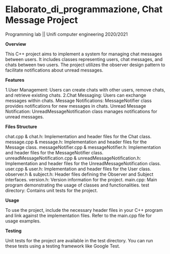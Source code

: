 # Elaborato_di_programmazione, Chat Message Project
Programming lab || Unifi computer engineering 2020/2021

**Overview**

This C++ project aims to implement a system for managing chat messages between users. It includes classes representing users, chat messages, and chats between two users. The project utilizes the observer design pattern to facilitate notifications about unread messages.

**Features**

1.User Management: Users can create chats with other users, remove chats, and retrieve existing chats.
2.Chat Messaging: Users can exchange messages within chats.
Message Notifications: MessageNotifier class provides notifications for new messages in chats.
Unread Message Notification: UnreadMessageNotification class manages notifications for unread messages.

**Files Structure**

chat.cpp & chat.h: Implementation and header files for the Chat class.
message.cpp & message.h: Implementation and header files for the Message class.
messageNotifier.cpp & messageNotifier.h: Implementation and header files for the MessageNotifier class.
unreadMessageNotification.cpp & unreadMessageNotification.h: Implementation and header files for the UnreadMessageNotification class.
user.cpp & user.h: Implementation and header files for the User class.
observer.h & subject.h: Header files defining the Observer and Subject interfaces.
version.h: Version information for the project.
main.cpp: Main program demonstrating the usage of classes and functionalities.
test directory: Contains unit tests for the project.

**Usage**

To use the project, include the necessary header files in your C++ program and link against the implementation files. Refer to the main.cpp file for usage examples.

**Testing**

Unit tests for the project are available in the test directory. You can run these tests using a testing framework like Google Test.
